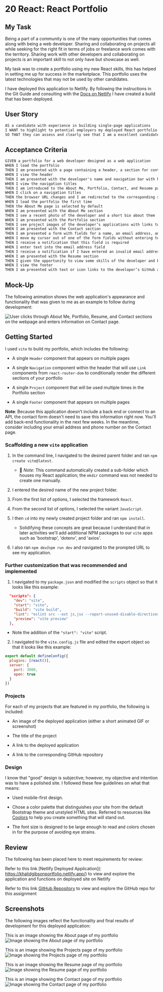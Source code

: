# 20 React: React Portfolio

## My Task

Being a part of a community is one of the many opportunities that comes along with being a web developer. Sharing and collaborating on projects all while seeking for the right fit in terms of jobs or freelance work comes with the territory. Sharing work with other developers and collaborating on projects is an important skill to not only have but showcase as well.

My task was to create a portfolio using my new React skills, this has helped in setting me up for success in the marketplace. This portfolio uses the latest technologies that may not be used by other candidates.

I have deployed this application to Netlify. By following the instructions in the Git Guide and consulting with the [Docs on Netlify](https://vitejs.dev/guide/static-deploy.html#netlify) I have created a build that has been deployed.

## User Story

```md
AS a candidate with experience in building single-page applications
I WANT to highlight to potential employers my deployed React portfolio of work samples
SO THAT they can assess and clearly see that I am a excellent candidate for an open position
```

## Acceptance Criteria

```md
GIVEN a portfolio for a web developer designed as a web application
WHEN I load the portfolio
THEN I am presented with a page containing a header, a section for content, and a footer
WHEN I view the header
THEN I am presented with the developer's name and navigation bar with hyperlinks to corresponding sections of the portfolio
WHEN I view the navigation titles
THEN I am introduced to the About Me, Portfolio, Contact, and Resume page options
WHEN I click on a navigation titles
THEN the browser URL changes and I am redirected to the corresponding section and that title is highlighted
WHEN I load the portfolio the first time
THEN the About Me page is selected by default
WHEN I am presented with the About Me section
THEN I see a recent photo of the developer and a short bio about them
WHEN I am presented with the Portfolio section
THEN I see project images of the developer’s applications with links to both the deployed applications and the corresponding GitHub repositories
WHEN I am presented with the Contact section
THEN I am presented a form with fields for a name, an email address, and a message
WHEN I move my cursor out of one of the form fields without entering text
THEN I receive a notification that this field is required
WHEN I enter text into the email address field
THEN I receive a notification if I have entered an invalid email address
WHEN I am presented with the Resume section
THEN I given the opportunity to view some skills of the developer and be redirected to the downloaded resume of the developer by clicking a link
WHEN I view the footer
THEN I am presented with text or icon links to the developer’s GitHub and LinkedIn profiles)
```

## Mock-Up

The following animation shows the web application's appearance and functionality that was given to me as an example to follow during development:

![User clicks through About Me, Portfolio, Resume, and Contact sections on the webpage and enters information on Contact page.](./Assets/20-react-homework-demo-01.gif)

## Getting Started

I used `vite` to build my portfolio, which includes the following:

* A single `Header` component that appears on multiple pages

* A single `Navigation` component within the header that will use `Link` components from `react-router-dom` to conditionally render the different sections of your portfolio

* A single `Project` component that will be used multiple times in the Portfolio section

* A single `Footer` component that appears on multiple pages

**Note**: Because this application doesn’t include a back end or connect to an API, the contact form doesn't need to save this information right now. You'll add back-end functionality in the next few weeks. In the meantime, consider including your email address and phone number on the Contact page.

### Scaffolding a new `vite` application 

1. In the command line, I navigated to the desired parent folder and ran `npm create vite@latest`.

    * 🔑 *Note*: This command automatically created a sub-folder which houses my React application; the `mkdir` command was not needed to create one manually.

2. I entered the desired name of the new project folder.

3. From the first list of options, I selected the framework `React`.

4. From the second list of options, I selected the variant `JavaScript`.

5. I then `cd` into my newly created project folder and ran `npm install`.

    * Solidifying these concepts are great because I understand that in later activities we'll add additional NPM packages to our `vite` apps such as 'bootstrap', 'dotenv', and 'axios'.

6. I also ran `npm dev`/`npm run dev` and navigated to the prompted URL to see my application.

### Further customization that was recommended and implemented

1. I navigated to my `package.json` and modified the `scripts` object so that it looks like this example:

```json
  "scripts": {
    "dev": "vite",
    "start": "vite",
    "build": "vite build",
    "lint": "eslint src --ext js,jsx --report-unused-disable-directives --max-warnings 0",
    "preview": "vite preview"
  },
```

* Note the addition of the `"start": "vite"` script.

2. I navigated to the `vite.config.js` file and edited the export object so that it looks like this example:

```js
export default defineConfig({
  plugins: [react()],
  server: {
    port: 3000,
    open: true
  }
})
```

### Projects

For each of my projects that are featured in my portfolio, the following is included:

* An image of the deployed application (either a short animated GIF or screenshot)

* The title of the project

* A link to the deployed application

* A link to the corresponding GitHub repository

### Design

I know that "good" design is subjective; however, my objective and intention was to have a polished site. I followed these few guidelines on what that means:

* Used mobile-first design.

* Chose a color palette that distinguishes your site from the default Bootstrap theme and unstyled HTML sites. Referred to resources like [Coolors](https://coolors.co/) to help you create something that will stand out.

* The font size is designed to be large enough to read and colors chosen in for the purpose of avoiding eye strains.


## Review 

The following has been placed here to meet requirements for review:


Refer to this link [Netlify Deployed Application](: https://khalidgibsonportfolio.netlify.app/) to view and explore the application and functions on deployed site on Netlify

Refer to this link [GitHub Repository](https://github.com/TheKhalidGibson/ReactPortfolio) to view and explore the GitHub repo for this assignment


## Screenshots

The following images reflect the functionality and final results of development for this deployed application:

This is an image showing the About page of my portfolio
![Image showing the About page of my portfolio](./public/assets/portfolioScreenshot1.png)

This is an image showing the Projects page of my portfolio
![Image showing the Projects page of my portfolio](./public/assets/portfolioScreenshot2.png)

This is an image showing the Resume page of my portfolio
![Image showing the Resume page of my portfolio](./public/assets/portfolioScreenshot3.png)

This is an image showing the Contact page of my portfolio
![Image showing the Contact page of my portfolio](./public/assets/portfolioScreenshot4.png)